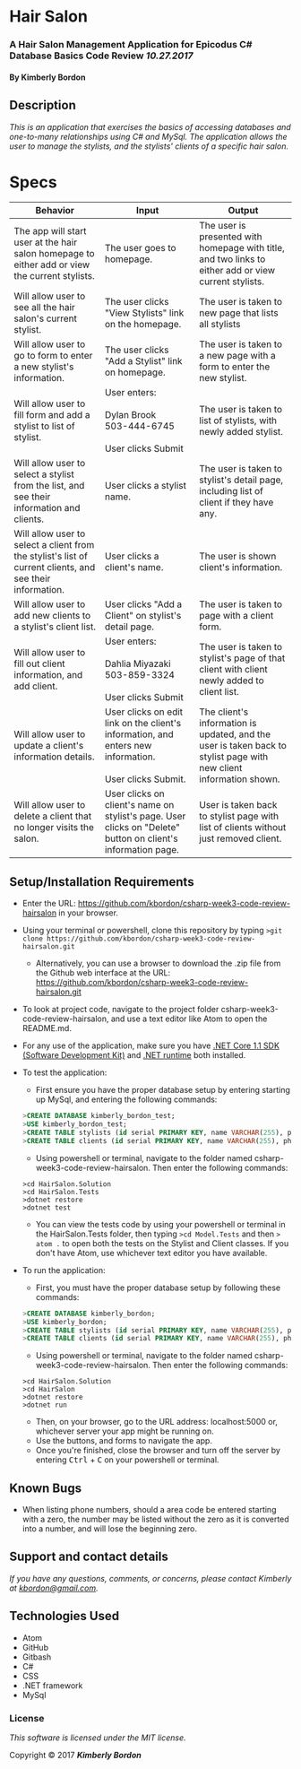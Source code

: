 # Hair Salon
### A Hair Salon Management Application for Epicodus C# Database Basics Code Review _10.27.2017_

#### By Kimberly Bordon

## Description
_This is an application that exercises the basics of accessing databases and one-to-many relationships using C# and MySql. The application allows the user to manage the stylists, and the stylists' clients of a specific hair salon._

# Specs
|Behavior|Input|Output|
|-|-|-|
|The app will start user at the hair salon homepage to either add or view the current stylists.| The user goes to homepage.| The user is presented with homepage with title, and two links to either add or view current stylists.|
| Will allow user to see all the hair salon's current stylist. | The user clicks "View Stylists" link on the homepage. | The user is taken to new page that lists all stylists |
| Will allow user to go to form to enter a new stylist's information. | The user clicks "Add a Stylist" link on homepage. | The user is taken to a new page with a form to enter the new stylist. |
| Will allow user to fill form and add a stylist to list of stylist. | User enters: <br><br>Dylan Brook<br>503-444-6745<br><br> User clicks Submit | The user is taken to list of stylists, with newly added stylist. |
| Will allow user to select a stylist from the list, and see their information and clients. | User clicks a stylist name. | The user is taken to stylist's detail page, including list of client if they have any. |
| Will allow user to select a client from the stylist's list of current clients, and see their information. | User clicks a client's name. | The user is shown client's information. |
| Will allow user to add new clients to a stylist's client list. | User clicks "Add a Client" on stylist's detail page. | The user is taken to page with a client form. |
| Will allow user to fill out client information, and add client. | User enters:<br><br>Dahlia Miyazaki<br>503-859-3324<br><br> User clicks Submit | The user is taken to stylist's page of that client with client newly added to client list. |
| Will allow user to update a client's information details. | User clicks on edit link on the client's information, and enters new information.<br><br>User clicks Submit. | The client's information is updated, and the user is taken back to stylist page with new client information shown.|
| Will allow user to delete a client that no longer visits the salon. | User clicks on client's name on stylist's page. User clicks on "Delete" button on client's information page. | User is taken back to stylist page with list of clients without just removed client. |

## Setup/Installation Requirements
* Enter the URL: https://github.com/kbordon/csharp-week3-code-review-hairsalon in your browser.
* Using your terminal or powershell, clone this repository by typing ```>git clone https://github.com/kbordon/csharp-week3-code-review-hairsalon.git```
    * Alternatively, you can use a browser to download the .zip file from the Github web interface at the URL: https://github.com/kbordon/csharp-week3-code-review-hairsalon.git
* To look at project code, navigate to the project folder csharp-week3-code-review-hairsalon, and use a text editor like Atom to open the README.md.
* For any use of the application, make sure you have [.NET Core 1.1 SDK (Software Development Kit)](https://download.microsoft.com/download/F/4/F/F4FCB6EC-5F05-4DF8-822C-FF013DF1B17F/dotnet-dev-win-x64.1.1.4.exe) and [.NET runtime](https://download.microsoft.com/download/6/F/B/6FB4F9D2-699B-4A40-A674-B7FF41E0E4D2/dotnet-win-x64.1.1.4.exe) both installed.
* To test the application:
  * First ensure you have the proper database setup by entering starting up MySql, and entering the following commands:
  ```SQL
  >CREATE DATABASE kimberly_bordon_test;
  >USE kimberly_bordon_test;
  >CREATE TABLE stylists (id serial PRIMARY KEY, name VARCHAR(255), phone VARCHAR(255));
  >CREATE TABLE clients (id serial PRIMARY KEY, name VARCHAR(255), phone VARCHAR(255), stylist_id INT);
  ```
  * Using powershell or terminal, navigate to the folder named csharp-week3-code-review-hairsalon. Then enter the following commands:
  ```
  >cd HairSalon.Solution
  >cd HairSalon.Tests
  >dotnet restore
  >dotnet test
  ```
  * You can view the tests code by using your powershell or terminal in the HairSalon.Tests folder, then typing ```>cd Model.Tests``` and then ```> atom .``` to open both the tests on the Stylist and Client classes. If you don't have Atom, use whichever text editor you have available.

* To run the application:
  * First, you must have the proper database setup by following these commands:
  ```SQL
  >CREATE DATABASE kimberly_bordon;
  >USE kimberly_bordon;
  >CREATE TABLE stylists (id serial PRIMARY KEY, name VARCHAR(255), phone VARCHAR(255));
  >CREATE TABLE clients (id serial PRIMARY KEY, name VARCHAR(255), phone VARCHAR(255), stylist_id INT);
  ```
  * Using powershell or terminal, navigate to the folder named csharp-week3-code-review-hairsalon. Then enter the following commands:
  ```
  >cd HairSalon.Solution
  >cd HairSalon
  >dotnet restore
  >dotnet run
  ```
  * Then, on your browser, go to the URL address: localhost:5000 or, whichever server your app might be running on.
  * Use the buttons, and forms to navigate the app.
  * Once you're finished, close the browser and turn off the server by entering <kbd>Ctrl</kbd> + <kbd>C</kbd> on your powershell or terminal.

## Known Bugs
* When listing phone numbers, should a area code be entered starting with a zero, the number may be listed without the zero as it is converted into a number, and will lose the beginning zero.

## Support and contact details

_If you have any questions, comments, or concerns, please contact Kimberly at [kbordon@gmail.com](mailto:kbordon@gmail.com)._

## Technologies Used

* Atom
* GitHub
* Gitbash
* C#
* CSS
* .NET framework
* MySql

### License

*This software is licensed under the MIT license.*

Copyright © 2017 **_Kimberly Bordon_**
